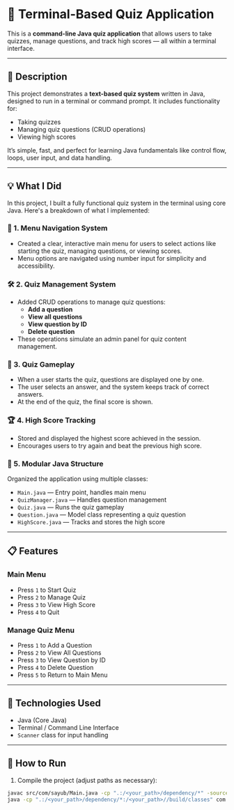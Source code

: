 # 🧠 Terminal-Based Quiz Application

This is a **command-line Java quiz application** that allows users to take quizzes, manage questions, and track high scores — all within a terminal interface.

---

## 📄 Description

This project demonstrates a **text-based quiz system** written in Java, designed to run in a terminal or command prompt. It includes functionality for:

- Taking quizzes
- Managing quiz questions (CRUD operations)
- Viewing high scores

It’s simple, fast, and perfect for learning Java fundamentals like control flow, loops, user input, and data handling.

---

## 💡 What I Did

In this project, I built a fully functional quiz system in the terminal using core Java. Here's a breakdown of what I implemented:

### 🧭 1. Menu Navigation System
- Created a clear, interactive main menu for users to select actions like starting the quiz, managing questions, or viewing scores.
- Menu options are navigated using number input for simplicity and accessibility.

### 🛠️ 2. Quiz Management System
- Added CRUD operations to manage quiz questions:
    - **Add a question**
    - **View all questions**
    - **View question by ID**
    - **Delete question**
- These operations simulate an admin panel for quiz content management.

### 🧠 3. Quiz Gameplay
- When a user starts the quiz, questions are displayed one by one.
- The user selects an answer, and the system keeps track of correct answers.
- At the end of the quiz, the final score is shown.

### 🏆 4. High Score Tracking
- Stored and displayed the highest score achieved in the session.
- Encourages users to try again and beat the previous high score.

### 🔧 5. Modular Java Structure
Organized the application using multiple classes:
- `Main.java` — Entry point, handles main menu
- `QuizManager.java` — Handles question management
- `Quiz.java` — Runs the quiz gameplay
- `Question.java` — Model class representing a quiz question
- `HighScore.java` — Tracks and stores the high score

---

## 📋 Features

### Main Menu
- Press `1` to Start Quiz
- Press `2` to Manage Quiz
- Press `3` to View High Score
- Press `4` to Quit

### Manage Quiz Menu
- Press `1` to Add a Question
- Press `2` to View All Questions
- Press `3` to View Question by ID
- Press `4` to Delete Question
- Press `5` to Return to Main Menu

---

## 🔧 Technologies Used

- Java (Core Java)
- Terminal / Command Line Interface
- `Scanner` class for input handling

---

## 🚀 How to Run

1. Compile the project (adjust paths as necessary):
```bash
javac src/com/sayub/Main.java -cp ".:/<your_path>/dependency/*" -sourcepath src -d build/classes 
java -cp ".:/<your_path>/dependency/*:/<your_path>//build/classes" com.sayub.Main 
```
